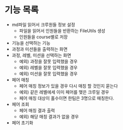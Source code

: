 # 기능 목록
+ md파일 읽어서 크루원들 정보 설정 
  + 파일을 읽어서 인원들을 반환하는 FileUtils 생성 
  + 인원들을 course별로 저장
+ 기능을 선택하는 기능
+ 과정과 미션들을 출력하는 화면
+ 과정, 레벨, 미션을 선택하는 화면
  + 예외) 과정을 잘못 입력했을 경우
  + 예외) 레벨을 잘못 입력했을 경우
  + 예외) 미션을 잘못 입력했을 경우
+ 페어 매칭
  + 페어 매칭 정보가 있을 경우 다시 매칭 할 것인지 묻는다
  + 예외) 같은 레벨에세 이미 페어를 맺은 크루일 경우
  + 페어 매칭 대상이 홀수이면 한팀은 3명으로 매칭한다.
+ 페어 조회
  + 페어 매칭 결과 출력
  + 예외) 해당 매칭 결과가 없을 경우
+ 페어 초기화
